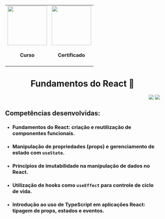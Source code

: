 <div align="center">
  <table>
    <tr>
      <td align="center">
        <!-- Link para o Certificado -->
        <a href="https://app.rocketseat.com.br/certificates/0df99574-a5a6-41b9-9b1f-579ce935abbc">
          <img loading="lazy" width="128px" src="https://www.alura.com.br/assets/api/cursos/comecando-programacao-carreira-primeiros-passos.svg" />
        </a>
        <h4>Curso</h4>
      </td>
      <td align="center">
        <!-- Link para o Certificado -->
        <a href="https://app.rocketseat.com.br/certificates/0df99574-a5a6-41b9-9b1f-579ce935abbc">
          <img loading="lazy" width="128px" src="https://static.vecteezy.com/system/resources/previews/028/293/920/original/trophy-icon-3d-rendering-illustration-png.png" />
        </a>
        <h4>Certificado</h4>
      </td>
    </tr>
  </table>

  <h1>Fundamentos do React 🌌</h1>
</div>
<p align="right">
  <img loading="lazy" src="http://img.shields.io/static/v1?label=CARGA%20HORÁRIA&message=6H&color=RED&style=for-the-badge"/>
  <img loading="lazy" src="http://img.shields.io/static/v1?label=STATUS&message=FINALIZADO!&color=GREEN&style=for-the-badge"/>
</p>
<div>
  <h2> Competências desenvolvidas:  </h2>
  <ul>
   <li><h3>Fundamentos do React: criação e reutilização de componentes funcionais.</h3></li>
    <li><h3>Manipulação de propriedades (props) e gerenciamento de estado com <code>useState</code>.</h3></li>
    <li><h3>Princípios de imutabilidade na manipulação de dados no React.</h3></li>
    <li><h3>Utilização de hooks como <code>useEffect</code> para controle de ciclo de vida.</h3></li>
    <li><h3>Introdução ao uso de TypeScript em aplicações React: tipagem de props, estados e eventos.</h3></li>
  </ul>
</div>

